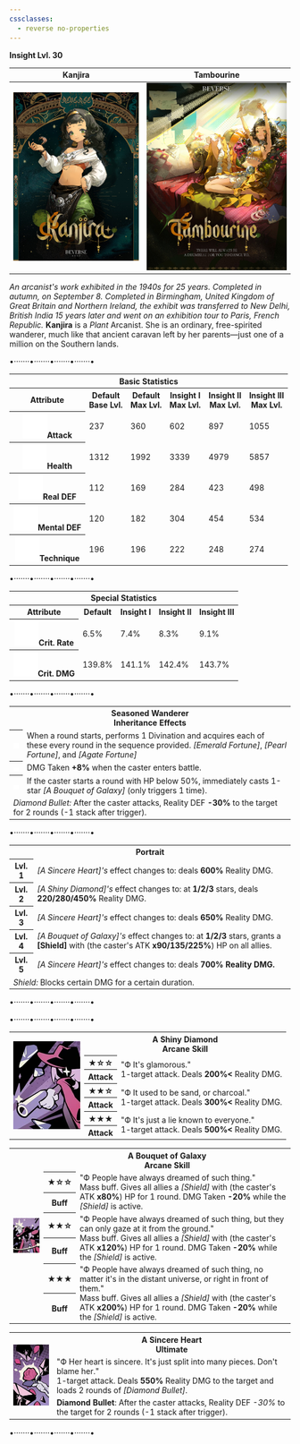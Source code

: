 ```yaml
---
cssclasses:
  - reverse no-properties
---
```

**Insight Lvl. 30**

| Kanjira | Tambourine |
| --- | --- |
| ![](../Images/Characters/Kanjira/Kanjira.webp) | ![](../Images/Characters/Kanjira/Kanjira_Garment1.png) | 
*An arcanist's work exhibited in the 1940s for 25 years. Completed in autumn, on September 8. Completed in Birmingham, United Kingdom of Great Britain and Northern Ireland, the exhibit was transferred to New Delhi, British India 15 years later and went on an exhibition tour to Paris, French Republic.*
**Kanjira**  is a *Plant*  Arcanist. She is an ordinary, free-spirited wanderer, much like that ancient caravan left by her parents—just one of a million on the Southern lands. 

<div class="charts">
<div class="stats">
	<p class="divide">•·······•·······•·······•·······•</p>
	<table>
		<tr><th colspan="6">Basic Statistics</th></tr>
		<tr>
			<th>Attribute</th>
			<th>Default  <br><span>Base Lvl.</span></th>
			<th>Default  <br><span>Max Lvl.</span></th>
			<th>Insight I  <br><span>Max Lvl.</span></th>
			<th>Insight II  <br><span>Max Lvl.</span></th>
			<th>Insight III  <br><span>Max Lvl.</span></th>
		</tr>
		<tr>
			<th><img src="https://raw.githubusercontent.com/lunaria79/Jackalupes-Corner/refs/heads/main/03%20Reverse1999/Images/Attributes/Attack.svg">Attack</th>
			<td>237</td>
			<td>360</td>
			<td>602</td>
			<td>897</td>
      <td>1055</td>
		</tr>
		<tr>
			<th><img src="https://raw.githubusercontent.com/lunaria79/Jackalupes-Corner/refs/heads/main/03%20Reverse1999/Images/Attributes/Health.svg">Health</th>
			<td>1312</td>
			<td>1992</td>
			<td>3339</td>
			<td>4979</td>
      <td>5857</td>
		</tr>
		<tr>
			<th><img src="https://raw.githubusercontent.com/lunaria79/Jackalupes-Corner/refs/heads/main/03%20Reverse1999/Images/Attributes/Real%20DEF.svg">Real DEF</th>
			<td>112</td>
			<td>169</td>
			<td>284</td>
			<td>423</td>
      <td>498</td>
		</tr>
		<tr>
			<th><img src="https://raw.githubusercontent.com/lunaria79/Jackalupes-Corner/refs/heads/main/03%20Reverse1999/Images/Attributes/Mental%20DEF.svg">Mental DEF</th>
			<td>120</td>
			<td>182</td>
			<td>304</td>
			<td>454</td>
      <td>534</td>
		</tr>
		<tr>
			<th><img src="https://raw.githubusercontent.com/lunaria79/Jackalupes-Corner/refs/heads/main/03%20Reverse1999/Images/Attributes/Technique.svg">Technique</th>
			<td>196</td>
			<td>196</td>
			<td>222</td>
			<td>248</td>
      <td>274</td>
		</tr>
	</table>
	<p class="divide">•·······•·······•·······•·······•</p>
	<table>
		<tr><th colspan="5">Special Statistics</th></tr>
		<tr>
			<th>Attribute</th>
      <th>Default</th>
			<th>Insight I</th>
			<th>Insight II </th>
      <th>Insight III </th>
		</tr>
		<tr>
			<th><img src="https://raw.githubusercontent.com/lunaria79/Jackalupes-Corner/refs/heads/main/03%20Reverse1999/Images/Attributes/Crit%20Rate.svg">Crit. Rate</th>
			<td>6.5%</td>
			<td>7.4%</td>
			<td>8.3%</td>
      <td>9.1%</td>
		</tr>
		<tr>
			<th><img src="https://raw.githubusercontent.com/lunaria79/Jackalupes-Corner/refs/heads/main/03%20Reverse1999/Images/Attributes/Crit%20DMG.svg">Crit. DMG</th>
			<td>139.8%</td>
			<td>141.1%</td>
			<td>142.4%</td>
      <td>143.7%</td>
		</tr>
	</table>
	<p class="divide">•·······•·······•·······•·······•</p>
	<table>
	<tr><th colspan="2">Seasoned Wanderer <br><span>Inheritance Effects</span></th></tr>
	<tr>
		<th><img src="https://raw.githubusercontent.com/lunaria79/Jackalupes-Corner/refs/heads/main/03%20Reverse1999/Images/Afflatus/Insight.webp"></th>
		<td>When a round starts, performs 1 Divination and acquires each of these every round in the sequence provided. <i>[Emerald Fortune]</i>, <i>[Pearl Fortune]</i>, and <i>[Agate Fortune]</i> </td>
	</tr>
	<tr>
		<th><img src="https://raw.githubusercontent.com/lunaria79/Jackalupes-Corner/refs/heads/main/03%20Reverse1999/Images/Afflatus/Insight%202.webp"></th>
		<td>DMG Taken <b>+8%</b> when the caster enters battle.</td>
	</tr>
  <tr>
		<th><img src="https://raw.githubusercontent.com/lunaria79/Jackalupes-Corner/refs/heads/main/03%20Reverse1999/Images/Afflatus/Insight%203.webp"></th>
		<td>If the caster starts a round with HP below 50%, immediately casts 1-star <i>[A Bouquet of Galaxy]</i> (only triggers 1 time). </td>
	</tr>
  <tr>
		<td colspan="2"><i>Diamond Bullet:</i> After the caster attacks, Reality DEF <b>-30%</b> to the target for 2 rounds (-1 stack after trigger).  </td>
	</tr>
	</table>
		<p class="divide">•·······•·······•·······•·······•</p>
	<table>
	<tr><th colspan="2">Portrait</th></tr>
	<tr> <th>Lvl. 1</th> <td><i>[A Sincere Heart]'s</i> effect changes to: deals <b>600%</b> Reality DMG. </td> </tr>
	<tr> <th>Lvl. 2</th> <td><i>[A Shiny Diamond]'s</i> effect changes to: at <b>1/2/3</b> stars, deals <b>220/280/450%</b> Reality DMG. </td> </tr>
	<tr> <th>Lvl. 3</th> <td> <i>[A Sincere Heart]'s</i> effect changes to: deals <b>650%</b> Reality DMG. </td> </tr>
	<tr> <th>Lvl. 4</th> <td><i>[A Bouquet of Galaxy]'s</i> effect changes to: at <b>1/2/3</b> stars, grants a <b>[Shield]</b> with (the caster's ATK <b>x90/135/225%</b>) HP on all allies.</td> </tr>
	<tr> <th>Lvl. 5</th> <td><i>[A Sincere Heart]'s</i> effect changes to: deals <b>700% Reality DMG.</b> </td> </tr>
  <tr>
		<td colspan="2"><i>Shield:</i> Blocks certain DMG for a certain duration. </td>
	</tr>
	</table>
	<p class="divide">•·······•·······•·······•·······•</p>
</div>
<div class="attacks">
	<p class="divide">•·······•·······•·······•·······•</p>
	<table style="margin-bottom: 15px;">
		<tr><th rowspan="7"><img src="https://raw.githubusercontent.com/lunaria79/Jackalupes-Corner/refs/heads/main/03%20Reverse1999/Images/Characters/Tennant/Tennant_Skill_Card_1.webp"></th>
		<th colspan="3">A Shiny Diamond <br> <span>Arcane Skill</span> </th>
		</tr>
		<tr>
			<th><b>★</b>☆☆</th>
			<td rowspan="2"> <span>"Ф It's glamorous."</span>
			<br> 1-target attack. Deals <b>200%<</b> Reality DMG. </td>
		</tr>
		<tr><th>Attack</th></tr>
		<tr>
			<th><b>★★</b>☆</th>
			<td rowspan="2"> <span>"Ф It used to be sand, or charcoal."</span>
			<br> 1-target attack. Deals <b>300%<</b> Reality DMG. </td>
		</tr>
		<tr><th>Attack</th></tr>
		<tr>
			<th><b>★★★</b></th>
			<td rowspan="2"> <span>"Ф It's just a lie known to everyone."</span>
			<br> 1-target attack. Deals <b>500%<</b> Reality DMG. </td>
		</tr>
		<tr><th>Attack</th></tr>
	</table>
	<table style="margin-bottom: 15px;">
		<tr><th rowspan="7"><img src="https://raw.githubusercontent.com/lunaria79/Jackalupes-Corner/refs/heads/main/03%20Reverse1999/Images/Characters/Tennant/Tennant_Skill_Card_2.webp"></th>
		<th colspan="3">A Bouquet of Galaxy <br> <span>Arcane Skill</span> </th>
		</tr>
		<tr>
			<th><b>★</b>☆☆</th>
			<td rowspan="2"> <span>"Ф People have always dreamed of such thing."</span>
			<br> Mass buff. Gives all allies a <i>[Shield]</i> with (the caster's ATK <b>x80%</b>) HP for 1 round. DMG Taken <b>-20%</b> while the <i>[Shield]</i> is active. </td>
		</tr>
		<tr><th>Buff</th></tr>
		<tr>
			<th><b>★★</b>☆</th>
			<td rowspan="2"> <span>"Ф People have always dreamed of such thing, but they can only gaze at it from the ground."</span>
			<br> Mass buff. Gives all allies a <i>[Shield]</i> with (the caster's ATK <b>x120%</b>) HP for 1 round. DMG Taken <b>-20%</b> while the <i>[Shield]</i> is active. </td>
		</tr>
		<tr><th>Buff</th></tr>
		<tr>
			<th><b>★★★</b></th>
      <td rowspan="2"> <span> "Ф People have always dreamed of such thing, no matter it's in the distant universe, or right in front of them."</span>
			<br> Mass buff. Gives all allies a <i>[Shield]</i> with (the caster's ATK <b>x200%</b>) HP for 1 round. DMG Taken <b>-20%</b> while the <i>[Shield]</i> is active. </td>
		</tr>
		<tr><th>Buff</th></tr>
	</table>
	<table style="margin-bottom: 15px;">
		<tr><th rowspan="3"><img src="https://raw.githubusercontent.com/lunaria79/Jackalupes-Corner/refs/heads/main/03%20Reverse1999/Images/Characters/Tennant/Tennant_Ultimate_Card.webp"></th>
		<th colspan="2"> A Sincere Heart <br> <span>Ultimate</span> </th>
		</tr>
		<tr>
			<td> <span> "Ф Her heart is sincere. It's just split into many pieces. Don't blame her." </span>
			<br> 1-target attack. Deals <b>550%</b> Reality DMG to the target and loads 2 rounds of <i>[Diamond Bullet]</i>. </td>
		</tr>
    <tr>
			<td> <b>Diamond Bullet</b>: After the caster attacks, Reality DEF <i>-30%</i> to the target for 2 rounds (-1 stack after trigger). </td>
		</tr>
	</table>
	<p class="divide">•·······•·······•·······•·······•</p>
</div>
</div>